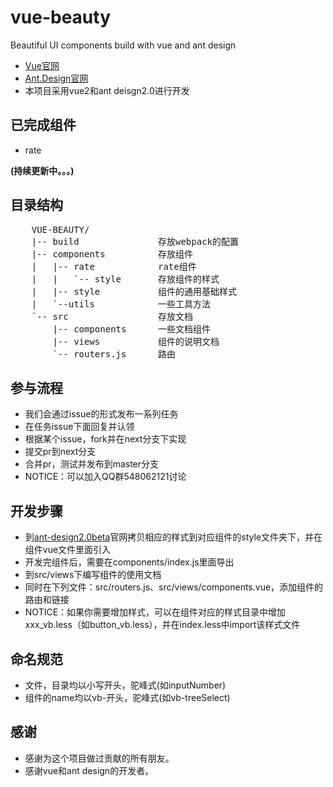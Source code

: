 # vue-beauty
Beautiful  UI components build with vue and ant design

- [Vue官网](http://vuejs.org/)
- [Ant.Design官网](http://beta.ant.design/)
- 本项目采用vue2和ant deisgn2.0进行开发

## 已完成组件
- rate


**(持续更新中。。。)**

## 目录结构
<pre>
    VUE-BEAUTY/
    |-- build               存放webpack的配置
    |-- components          存放组件
    |   |-- rate            rate组件
    |   |   `-- style       存放组件的样式
    |   |-- style           组件的通用基础样式
    |   `--utils            一些工具方法
    `-- src                 存放文档
        |-- components      一些文档组件
        |-- views           组件的说明文档
        `-- routers.js      路由
</pre>

## 参与流程

- 我们会通过issue的形式发布一系列任务
- 在任务issue下面回复并认领
- 根据某个issue，fork并在next分支下实现
- 提交pr到next分支
- 合并pr，测试并发布到master分支
- NOTICE：可以加入QQ群548062121讨论

## 开发步骤
- 到[ant-design2.0beta](https://github.com/ant-design/ant-design/tree/master/components)官网拷贝相应的样式到对应组件的style文件夹下，并在组件vue文件里面引入
- 开发完组件后，需要在components/index.js里面导出
- 到src/views下编写组件的使用文档
- 同时在下列文件：src/routers.js、src/views/components.vue，添加组件的路由和链接
- NOTICE：如果你需要增加样式，可以在组件对应的样式目录中增加xxx_vb.less（如button_vb.less），并在index.less中import该样式文件

## 命名规范
- 文件，目录均以小写开头，驼峰式(如inputNumber)
- 组件的name均以vb-开头，驼峰式(如vb-treeSelect)

## 感谢
- 感谢为这个项目做过贡献的所有朋友。
- 感谢vue和ant design的开发者。
